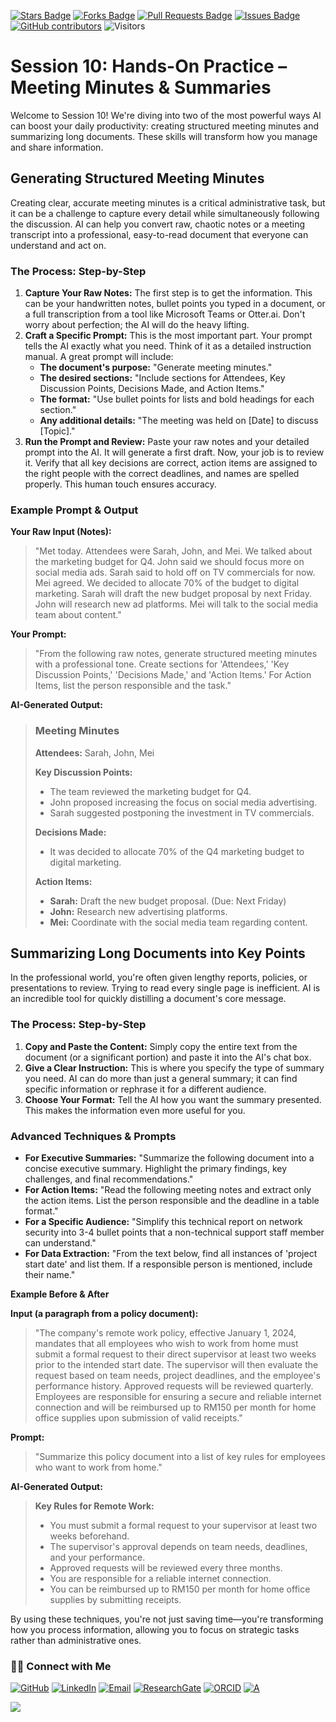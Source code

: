 <a href="https://github.com/drshahizan/short-course/stargazers"><img src="https://img.shields.io/github/stars/drshahizan/short-course" alt="Stars Badge"/></a>
<a href="https://github.com/drshahizan/short-course/network/members"><img src="https://img.shields.io/github/forks/drshahizan/short-course" alt="Forks Badge"/></a>
<a href="https://github.com/drshahizan/short-course/pulls"><img src="https://img.shields.io/github/issues-pr/drshahizan/short-course" alt="Pull Requests Badge"/></a>
<a href="https://github.com/drshahizan/short-course"><img src="https://img.shields.io/github/issues/drshahizan/short-course" alt="Issues Badge"/></a>
<a href="https://github.com/drshahizan/short-course/graphs/contributors"><img alt="GitHub contributors" src="https://img.shields.io/github/contributors/drshahizan/short-course?color=2b9348"></a>
![Visitors](https://api.visitorbadge.io/api/visitors?path=https%3A%2F%2Fgithub.com%2Fdrshahizan%2Fshort-course&labelColor=%23d9e3f0&countColor=%23697689&style=flat)

# Session 10: Hands-On Practice – Meeting Minutes & Summaries

Welcome to Session 10! We're diving into two of the most powerful ways AI can boost your daily productivity: creating structured meeting minutes and summarizing long documents. These skills will transform how you manage and share information.

## Generating Structured Meeting Minutes

Creating clear, accurate meeting minutes is a critical administrative task, but it can be a challenge to capture every detail while simultaneously following the discussion. AI can help you convert raw, chaotic notes or a meeting transcript into a professional, easy-to-read document that everyone can understand and act on.

### The Process: Step-by-Step

1.  **Capture Your Raw Notes:** The first step is to get the information. This can be your handwritten notes, bullet points you typed in a document, or a full transcription from a tool like Microsoft Teams or Otter.ai. Don't worry about perfection; the AI will do the heavy lifting.
2.  **Craft a Specific Prompt:** This is the most important part. Your prompt tells the AI exactly what you need. Think of it as a detailed instruction manual. A great prompt will include:
    * **The document's purpose:** "Generate meeting minutes."
    * **The desired sections:** "Include sections for Attendees, Key Discussion Points, Decisions Made, and Action Items."
    * **The format:** "Use bullet points for lists and bold headings for each section."
    * **Any additional details:** "The meeting was held on [Date] to discuss [Topic]."
3.  **Run the Prompt and Review:** Paste your raw notes and your detailed prompt into the AI. It will generate a first draft. Now, your job is to review it. Verify that all key decisions are correct, action items are assigned to the right people with the correct deadlines, and names are spelled properly. This human touch ensures accuracy.

### Example Prompt & Output

**Your Raw Input (Notes):**
> "Met today. Attendees were Sarah, John, and Mei. We talked about the marketing budget for Q4. John said we should focus more on social media ads. Sarah said to hold off on TV commercials for now. Mei agreed. We decided to allocate 70% of the budget to digital marketing. Sarah will draft the new budget proposal by next Friday. John will research new ad platforms. Mei will talk to the social media team about content."

**Your Prompt:**
> "From the following raw notes, generate structured meeting minutes with a professional tone. Create sections for 'Attendees,' 'Key Discussion Points,' 'Decisions Made,' and 'Action Items.' For Action Items, list the person responsible and the task."

**AI-Generated Output:**
> ### **Meeting Minutes**
> **Attendees:** Sarah, John, Mei
>
> **Key Discussion Points:**
> * The team reviewed the marketing budget for Q4.
> * John proposed increasing the focus on social media advertising.
> * Sarah suggested postponing the investment in TV commercials.
>
> **Decisions Made:**
> * It was decided to allocate 70% of the Q4 marketing budget to digital marketing.
>
> **Action Items:**
> * **Sarah:** Draft the new budget proposal. (Due: Next Friday)
> * **John:** Research new advertising platforms.
> * **Mei:** Coordinate with the social media team regarding content.


## Summarizing Long Documents into Key Points

In the professional world, you're often given lengthy reports, policies, or presentations to review. Trying to read every single page is inefficient. AI is an incredible tool for quickly distilling a document's core message.

### The Process: Step-by-Step

1.  **Copy and Paste the Content:** Simply copy the entire text from the document (or a significant portion) and paste it into the AI's chat box.
2.  **Give a Clear Instruction:** This is where you specify the type of summary you need. AI can do more than just a general summary; it can find specific information or rephrase it for a different audience.
3.  **Choose Your Format:** Tell the AI how you want the summary presented. This makes the information even more useful for you.

### Advanced Techniques & Prompts

* **For Executive Summaries:** "Summarize the following document into a concise executive summary. Highlight the primary findings, key challenges, and final recommendations."
* **For Action Items:** "Read the following meeting notes and extract only the action items. List the person responsible and the deadline in a table format."
* **For a Specific Audience:** "Simplify this technical report on network security into 3-4 bullet points that a non-technical support staff member can understand."
* **For Data Extraction:** "From the text below, find all instances of 'project start date' and list them. If a responsible person is mentioned, include their name."

**Example Before & After**

**Input (a paragraph from a policy document):**
> "The company's remote work policy, effective January 1, 2024, mandates that all employees who wish to work from home must submit a formal request to their direct supervisor at least two weeks prior to the intended start date. The supervisor will then evaluate the request based on team needs, project deadlines, and the employee's performance history. Approved requests will be reviewed quarterly. Employees are responsible for ensuring a secure and reliable internet connection and will be reimbursed up to RM150 per month for home office supplies upon submission of valid receipts."

**Prompt:**
> "Summarize this policy document into a list of key rules for employees who want to work from home."

**AI-Generated Output:**
> **Key Rules for Remote Work:**
> * You must submit a formal request to your supervisor at least two weeks beforehand.
> * The supervisor's approval depends on team needs, deadlines, and your performance.
> * Approved requests will be reviewed every three months.
> * You are responsible for a reliable internet connection.
> * You can be reimbursed up to RM150 per month for home office supplies by submitting receipts.

By using these techniques, you're not just saving time—you're transforming how you process information, allowing you to focus on strategic tasks rather than administrative ones.

### 🙌🏻 Connect with Me
<p align="left">
    <a href="https://github.com/drshahizan" target="_blank"><img alt="GitHub" src="https://img.shields.io/badge/-@drshahizan-181717?style=flat-square&logo=GitHub&logoColor=white"></a>
    <a href="https://www.linkedin.com/in/drshahizan" target="_blank"><img alt="LinkedIn" src="https://img.shields.io/badge/-drshahizan-blue?style=flat-square&logo=Linkedin&logoColor=white&link=https://www.linkedin.com/in/drshahizan/"></a>
    <a href="mailto:shahizan@utm.my" target="_blank"><img alt="Email" src="https://img.shields.io/badge/-shahizan@utm.my-c14438?style=flat-square&logo=Gmail&logoColor=white&link=mailto:shahizan@utm.my.com"></a>
    <a href="https://www.researchgate.net/profile/Mohd-Othman-28" target="_blank"><img alt="ResearchGate" src="https://img.shields.io/badge/-ResearchGate-00CCBB?style=flat-square&logo=ResearchGate&logoColor=white"></a>
    <a href="https://orcid.org/0000-0003-4261-1873" target="_blank"><img alt="ORCID" src="https://img.shields.io/badge/-ORCID-A6CE39?style=flat-square&logo=ORCID&logoColor=white"></a> 
 <a href="https://visitorbadge.io/status?path=https%3A%2F%2Fgithub.com%2Fdrshahizan" target="_blank"><img alt="A" src="https://api.visitorbadge.io/api/visitors?path=https%3A%2F%2Fgithub.com%2Fdrshahizan&labelColor=%23697689&countColor=%23555555&style=plastic"></a>
 
![](https://hit.yhype.me/github/profile?user_id=81284918)
</p>

